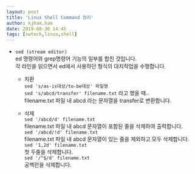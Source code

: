 ```yaml
---
layout: post
title: 'Linux Shell Command 정리'
author: kjham.ham
date: 2019-08-30 14:45
tags: [swtech,linux,shell]
---
```


+ `sed (stream editor)`  
ed 명령어와 grep명령어 기능의 일부를 합친 것입니다.  
각 라인을 읽으면서 ed에서 사용하던 형식의 대치작업을 수행합니다.  

    + 치환  
`sed 's/as-is대상/to-be대상' 파일명`  
`sed 's/abcd/transfer' filename.txt` 라고 했을 때..  
filename.txt 파일 내 abcd 라는 문자열을 transfer로 변환합니다.  

    + 삭제  
`sed '/abcd/d' filename.txt`  
filename.txt 파일 내 abcd 문자열이 포함된 줄을 삭제하여 출력합니다.  
`sed '/abcd/!d' filename.txt`  
filename.txt 파일 내 abcd 문자열이 있는 줄을 제외하고 모두 삭제합니다.  
`sed '1,2d' filename.txt`  
첫 두줄을 삭제합니다.  
`sed '/^$/d' filename.txt`  
공백란을 삭제합니다.  
